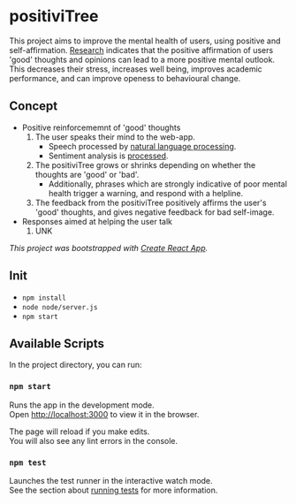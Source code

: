 # positiviTree

This project aims to improve the mental health of users, using positive and self-affirmation. [Research](https://www.ncbi.nlm.nih.gov/pmc/articles/PMC4814782/) indicates that the positive affirmation of users 'good' thoughts and opinions can lead to a more positive mental outlook. This decreases their stress, increases well being, improves academic performance, and can improve openess to behavioural change. 

## Concept

- Positive reinforcememnt of 'good' thoughts
    1. The user speaks their mind to the web-app.
        - Speech processed by [natural language processing](./backend/basic_sent_anal.py).
        - Sentiment analysis is [processed](./backend/basic_sent_anal.py).
    2. The positiviTree grows or shrinks depending on whether the thoughts are 'good' or 'bad'. 
        - Additionally, phrases which are strongly indicative of poor mental health trigger a warning, and respond with a helpline.
    3. The feedback from the positiviTree positively affirms the user's 'good' thoughts, and gives negative feedback for bad self-image.
- Responses aimed at helping the user talk
    1. UNK

*This project was bootstrapped with [Create React App](https://github.com/facebook/create-react-app).*

## Init

- `npm install`
- `node node/server.js`
- `npm start`

## Available Scripts

In the project directory, you can run:

### `npm start`

Runs the app in the development mode.<br />
Open [http://localhost:3000](http://localhost:3000) to view it in the browser.

The page will reload if you make edits.<br />
You will also see any lint errors in the console.

### `npm test`

Launches the test runner in the interactive watch mode.<br />
See the section about [running tests](https://facebook.github.io/create-react-app/docs/running-tests) for more information.
